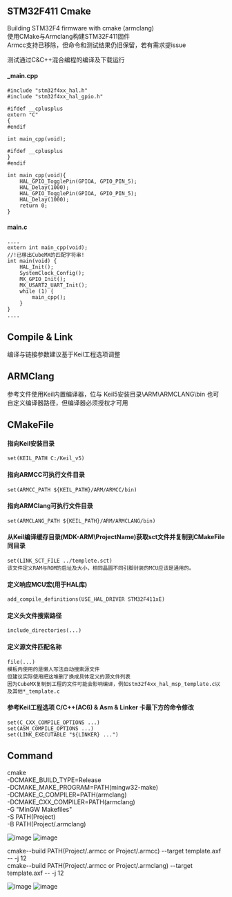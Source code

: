 ## STM32F411 Cmake
  Building STM32F4 firmware with cmake (armclang)  
  使用CMake与Armclang构建STM32F411固件   
  Armcc支持已移除，但命令和测试结果仍旧保留，若有需求提issue

  测试通过C&C++混合编程的编译及下载运行
#### _main.cpp
```
#include "stm32f4xx_hal.h"
#include "stm32f4xx_hal_gpio.h"

#ifdef __cplusplus
extern "C"
{
#endif

int main_cpp(void);

#ifdef __cplusplus
}
#endif

int main_cpp(void){
	HAL_GPIO_TogglePin(GPIOA, GPIO_PIN_5);
	HAL_Delay(1000);
	HAL_GPIO_TogglePin(GPIOA, GPIO_PIN_5);
 	HAL_Delay(1000);
	return 0;
}
```
#### main.c
```
....
extern int main_cpp(void);
//!已移出CubeMX的匹配字符串!
int main(void) {
	HAL_Init();
	SystemClock_Config();
	MX_GPIO_Init();
	MX_USART2_UART_Init();
	while (1) {
		main_cpp();
	}
}
....
```
## Compile & Link
  编译与链接参数建议基于Keil工程选项调整

## ARMClang
  参考文件使用Keil内置编译器，位与 Keil5安装目录\ARM\ARMCLANG\bin
  也可自定义编译器路径，但编译器必须授权才可用

## CMakeFile
  #### 指向Keil安装目录  
  	set(KEIL_PATH C:/Keil_v5)
  #### 指向ARMCC可执行文件目录  
  	set(ARMCC_PATH ${KEIL_PATH}/ARM/ARMCC/bin)
  #### 指向ARMClang可执行文件目录  
  	set(ARMCLANG_PATH ${KEIL_PATH}/ARM/ARMCLANG/bin)
  #### 从Keil编译缓存目录(MDK-ARM\ProjectName)获取sct文件并复制到CMakeFile同目录  
  	set(LINK_SCT_FILE ../templete.sct)  
   	该文件定义RAM与ROM的启址及大小，相同晶圆不同引脚封装的MCU应该是通用的。

  #### 定义响应MCU宏(用于HAL库)   
  	add_compile_definitions(USE_HAL_DRIVER STM32F411xE)  
  #### 定义头文件搜索路径     
  	include_directories(...)  
  #### 定义源文件匹配名称  
  	file(...)  
  	模板内使用的是懒人写法自动搜索源文件   
   	但建议实际使用把这堆删了换成具体定义的源文件列表   
   	因为CubeMX复制到工程的文件可能会影响编译，例如stm32f4xx_hal_msp_template.c以及其他*_template.c   
  


  #### 参考Keil工程选项 C/C++(AC6) & Asm & Linker 卡最下方的命令修改
  	set(C_CXX_COMPILE_OPTIONS ...)   
  	set(ASM_COMPILE_OPTIONS ...)   
   	set(LINK_EXECUTABLE "${LINKER} ...")   
	
## Command

  cmake  
	  -DCMAKE_BUILD_TYPE=Release   
	  -DCMAKE_MAKE_PROGRAM=PATH(mingw32-make)  
	  -DCMAKE_C_COMPILER=PATH(armclang)   
	  -DCMAKE_CXX_COMPILER=PATH(armclang)   
	  -G "MinGW Makefiles"    
	  -S PATH(Project)     
	  -B PATH(Project/.armclang)   
	  
![image](https://user-images.githubusercontent.com/15169084/203590871-7065db98-8cc2-4a84-903f-f8d7e7f7899f.png)
![image](https://user-images.githubusercontent.com/15169084/203591378-aad1b9f2-2693-4444-b652-5aaceea8c552.png)

  cmake--build PATH(Project\/.armcc or Project/.armcc) --target template.axf -- -j 12  
  cmake--build PATH(Project/.armcc or Project/.armclang) --target template.axf -- -j 12  
  
 ![image](https://user-images.githubusercontent.com/15169084/203591960-66b48bcc-dec1-4dd7-8da9-f97714cbe749.png)
 ![image](https://user-images.githubusercontent.com/15169084/203592166-b9288700-6ca8-467a-8cd9-57afdf44edd2.png)


  
